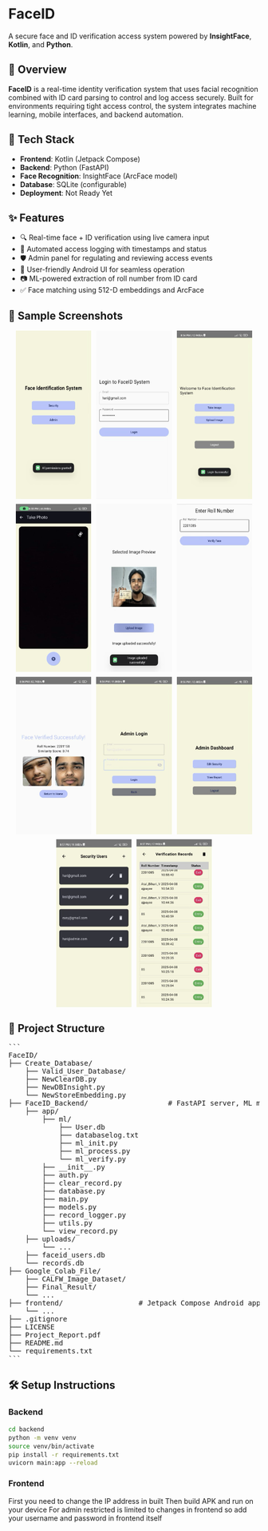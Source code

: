 # FaceID

A secure face and ID verification access system powered by **InsightFace**, **Kotlin**, and **Python**.

## 🚀 Overview

**FaceID** is a real-time identity verification system that uses facial recognition combined with ID card parsing to control and log access securely. Built for environments requiring tight access control, the system integrates machine learning, mobile interfaces, and backend automation.

## 🧠 Tech Stack

- **Frontend**: Kotlin (Jetpack Compose)
- **Backend**: Python (FastAPI)
- **Face Recognition**: InsightFace (ArcFace model)
- **Database**: SQLite (configurable)
- **Deployment**: Not Ready Yet

## ✨ Features

- 🔍 Real-time face + ID verification using live camera input
- 🧾 Automated access logging with timestamps and status
- 🛡️ Admin panel for regulating and reviewing access events
- 📱 User-friendly Android UI for seamless operation
- 📷 ML-powered extraction of roll number from ID card
- ✅ Face matching using 512-D embeddings and ArcFace

## 📸 Sample Screenshots

<div style="display: flex; flex-wrap: wrap; gap: 10px; justify-content: center;">
  <img src="image.png" alt="Front Page" width="30%" />
  <img src="image-1.png" alt="Security_Person Login" width="30%" />
  <img src="image-2.png" alt="Security Dashboard" width="30%" />
  <img src="image-3.png" alt="Camera Screen" width="30%" />
  <img src="image-4.png" alt="Image Upload" width="30%" />
  <img src="image-5.png" alt="Manual Rollno. Entry" width="30%" />
  <img src="image-6.png" alt="Result Screen" width="30%" />
  <img src="image-7.png" alt="Admin Login" width="30%" />
  <img src="image-8.png" alt="Admin Dashboard" width="30%" />
  <img src="image-9.png" alt="Security Person Management" width="30%" />
  <img src="image-10.png" alt="Verification Record" width="30%" />
</div>

## 📂 Project Structure
<pre>
```
FaceID/
├── Create_Database/
    ├── Valid_User_Database/
    ├── NewClearDB.py
    ├── NewDBInsight.py
    └── NewStoreEmbedding.py
├── FaceID_Backend/                   # FastAPI server, ML models, database logic
    ├── app/
        ├── ml/
            ├── User.db
            ├── databaselog.txt
            ├── ml_init.py
            ├── ml_process.py
            └── ml_verify.py
        ├── __init__.py
        ├── auth.py
        ├── clear_record.py
        ├── database.py
        ├── main.py
        ├── models.py
        ├── record_logger.py
        ├── utils.py
        └── view_record.py
    ├── uploads/
        └── ...
    ├── faceid_users.db
    └── records.db
├── Google_Colab_File/
    ├── CALFW_Image_Dataset/
    ├── Final_Result/
    └── ...
├── frontend/                  # Jetpack Compose Android app
    └── ...
├── .gitignore
├── LICENSE
├── Project_Report.pdf
├── README.md
└── requirements.txt
```
</pre>

## 🛠️ Setup Instructions

### Backend

```bash
cd backend
python -m venv venv
source venv/bin/activate
pip install -r requirements.txt
uvicorn main:app --reload
```

### Frontend
First you need to change the IP address in built 
Then build APK and run on your device
For admin restricted is limited to changes in frontend so add your username and password in frontend itself

